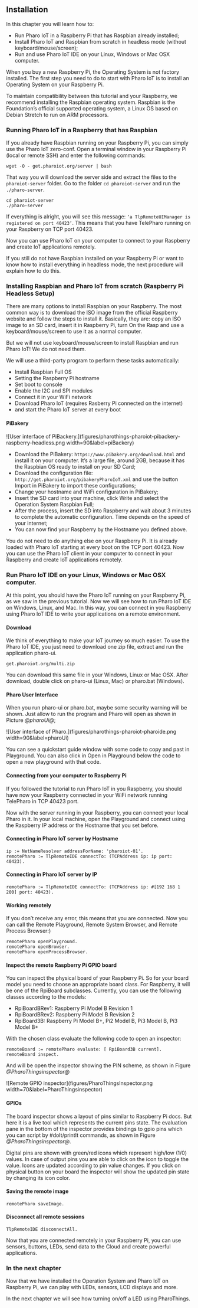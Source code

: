 ## InstallationIn this chapter you will learn how to:- Run Pharo IoT in a Raspberry Pi that has Raspbian already installed;- Install Pharo IoT and Raspbian from scratch in headless mode \(without keyboard/mouse/screen\);- Run and use Pharo IoT IDE on your Linux, Windows or Mac OSX computer.When you buy a new Raspberry Pi, the Operating System is not factory installed. The first step you need to do to start with Pharo IoT is to install an Operating System on your Raspberry Pi.To maintain compatibility between this tutorial and your Raspberry, we recommend installing the Raspbian operating system. Raspbian is the Foundation’s official supported operating system, a Linux OS based on Debian Stretch to run on ARM processors.### Running Pharo IoT in a Raspberry that has RaspbianIf you already have Raspbian running on your Raspberry Pi, you can simply use the Pharo IoT zero-conf. Open a terminal window in your Raspberry Pi \(local or remote SSH\) and enter the following commands:```wget -O - get.pharoiot.org/server | bash```That way you will download the server side and extract the files to the `pharoiot-server` folder. Go to the folder `cd pharoiot-server` and run the `./pharo-server`.```cd pharoiot-server
./pharo-server```If everything is alright, you will see this message: `‘a TlpRemoteUIManager is registered on port 40423’`. This means that you have TelePharo running on your Raspberry on TCP port 40423.Now you can use Pharo IoT on your computer to connect to your Raspberry and create IoT applications remotely.If you still do not have Raspbian installed on your Raspberry Pi or want to know how to install everything in headless mode, the next procedure will explain how to do this.### Installing Raspbian and Pharo IoT from scratch \(Raspberry Pi Headless Setup\)There are many options to install Raspbian on your Raspberry. The most common way is to download the ISO image from the official Raspberry website and follow the steps to install it. Basically, they are: copy an ISO image to an SD card, insert it in Raspberry Pi, turn On the Rasp and use a keyboard/mouse/screen to use it as a normal computer.But we will not use keyboard/mouse/screen to install Raspbian and run Pharo IoT! We do not need them.We will use a third-party program to perform these tasks automatically:- Install Raspbian Full OS- Setting the Raspberry Pi hostname- Set boot to console- Enable the I2C and SPI modules- Connect it in your WiFi network- Download Pharo IoT \(requires Rasberry Pi connected on the internet\)- and start the Pharo IoT server at every boot#### PiBakery![User interface of PiBackery.](figures/pharothings-pharoiot-pibackery-raspberry-headless.png width=90&label=piBackery)- Download the PiBakery: `https://www.pibakery.org/download.html` and install it on your computer. It’s a large file, around 2GB, because it has the Raspbian OS ready to install on your SD Card;- Download the configuration file: `http://get.pharoiot.org/pibakeryPharoIoT.xml` and use the button Import in PiBakery to import these configurations;- Change your hostname and WiFi configuration in PiBakery;- Insert the SD card into your machine, click Write and select the Operation System Raspbian Full;- After the process, insert the SD into Raspberry and wait about 3 minutes to complete the automatic configuration. Time depends on the speed of your internet;- You can now find your Raspberry by the Hostname you defined above.You do not need to do anything else on your Raspberry Pi. It is already loaded with Pharo IoT starting at every boot on the TCP port 40423. Now you can use the Pharo IoT client in your computer to connect in your Raspberry and create IoT applications remotely. ### Run Pharo IoT IDE on your Linux, Windows or Mac OSX computer.At this point, you should have the Pharo IoT running on your Raspberry Pi, as we saw in the previous tutorial. Now we will see how to run Pharo IoT IDE on Windows, Linux, and Mac. In this way, you can connect in you Raspberry using Pharo IoT IDE to write your applications on a remote environment.#### DownloadWe think of everything to make your IoT journey so much easier. To use the Pharo IoT IDE, you just need to download one zip file, extract and run the application pharo-ui.```get.pharoiot.org/multi.zip```You can download this same file in your Windows, Linux or Mac OSX. After download, double click on pharo-ui \(Linux, Mac\) or pharo.bat \(Windows\).#### Pharo User InterfaceWhen you run pharo-ui or pharo.bat, maybe some security warning will be shown. Just allow to run the program and Pharo will open as shown in Picture *@pharoUi@*;![User interface of Pharo.](figures/pharothings-pharoiot-pharoide.png width=90&label=pharoUi)You can see a quickstart guide window with some code to copy and past in Playground. You can also click in Open in Playground below the code to open a new playground with that code.#### Connecting from your computer to Raspberry PiIf you followed the tutorial to run Pharo IoT in you Raspberry, you should have now your Raspberry connected in your WiFi network running TelePharo in TCP 40423 port.Now with the server running in your Raspberry, you can connect your local Pharo in it. In your local machine, open the Playground and connect using the Raspberry IP address or the Hostname that you set before. #### Connecting in Pharo IoT server by Hostname```ip := NetNameResolver addressForName: 'pharoiot-01'.
remotePharo := TlpRemoteIDE connectTo: (TCPAddress ip: ip port: 40423).```#### Connecting in Pharo IoT server by IP```remotePharo := TlpRemoteIDE connectTo: (TCPAddress ip: #[192 168 1 200] port: 40423).```#### Working remotelyIf you don’t receive any error, this means that you are connected. Now you can call the Remote Playground, Remote System Browser, and Remote Process Browser:\)```remotePharo openPlayground.
remotePharo openBrowser.
remotePharo openProcessBrowser.```#### Inspect the remote Raspberry Pi GPIO boardYou can inspect the physical board of your Raspberry Pi. So for your board model you need to choose an appropriate board class. For Raspberry, it will be one of the RpiBoard subclasses. Currently, you can use the following classes according to the models:- RpiBoardBRev1: Raspberry Pi Model B Revision 1- RpiBoardBRev2: Raspberry Pi Model B Revision 2- RpiBoard3B: Raspberry Pi Model B+, Pi2 Model B, Pi3 Model B, Pi3 Model B+With the chosen class evaluate the following code to open an inspector:```remoteBoard := remotePharo evaluate: [ RpiBoard3B current].
remoteBoard inspect.```And will be open the inspector showing the PIN scheme, as shown in Figure *@PharoThingsinspector@*![Remote GPIO inspector](figures/PharoThingsInspector.png width=70&label=PharoThingsinspector)#### GPIOsThe board inspector shows a layout of pins similar to Raspberry Pi docs. But here it is a live tool which represents the current pins state. The evaluation pane in the bottom of the inspector provides bindings to gpio pins which you can script by #doIt/printIt commands, as shown in Figure *@PharoThingsinspector@*.Digital pins are shown with green/red icons which represent high/low \(1/0\) values. In case of output pins you are able to click on the icon to toggle the value. Icons are updated according to pin value changes. If you click on physical button on your board the inspector will show the updated pin state by changing its icon color.#### Saving the remote image```remotePharo saveImage.```#### Disconnect all remote sessions```TlpRemoteIDE disconnectAll.```Now that you are connected remotely in your Raspberry Pi, you can use sensors, buttons, LEDs, send data to the Cloud and create powerful applications.### In the next chapterNow that we have installed the Operation System and Pharo IoT on Raspberry Pi, we can play with LEDs, sensors, LCD displays and more. In the next chapter we will see how turning on/off a LED using PharoThings.